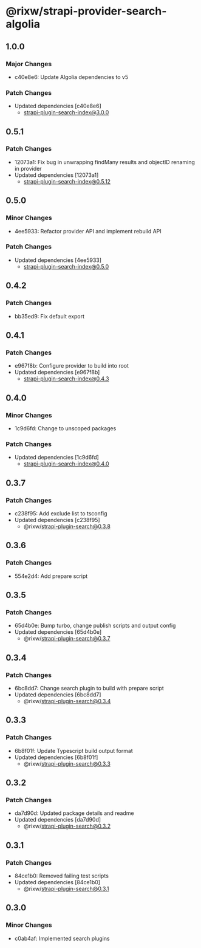 # @rixw/strapi-provider-search-algolia

## 1.0.0

### Major Changes

- c40e8e6: Update Algolia dependencies to v5

### Patch Changes

- Updated dependencies [c40e8e6]
  - strapi-plugin-search-index@3.0.0

## 0.5.1

### Patch Changes

- 12073a1: Fix bug in unwrapping findMany results and objectID renaming in provider
- Updated dependencies [12073a1]
  - strapi-plugin-search-index@0.5.12

## 0.5.0

### Minor Changes

- 4ee5933: Refactor provider API and implement rebuild API

### Patch Changes

- Updated dependencies [4ee5933]
  - strapi-plugin-search-index@0.5.0

## 0.4.2

### Patch Changes

- bb35ed9: Fix default export

## 0.4.1

### Patch Changes

- e967f8b: Configure provider to build into root
- Updated dependencies [e967f8b]
  - strapi-plugin-search-index@0.4.3

## 0.4.0

### Minor Changes

- 1c9d6fd: Change to unscoped packages

### Patch Changes

- Updated dependencies [1c9d6fd]
  - strapi-plugin-search-index@0.4.0

## 0.3.7

### Patch Changes

- c238f95: Add exclude list to tsconfig
- Updated dependencies [c238f95]
  - @rixw/strapi-plugin-search@0.3.8

## 0.3.6

### Patch Changes

- 554e2d4: Add prepare script

## 0.3.5

### Patch Changes

- 65d4b0e: Bump turbo, change publish scripts and output config
- Updated dependencies [65d4b0e]
  - @rixw/strapi-plugin-search@0.3.7

## 0.3.4

### Patch Changes

- 6bc8dd7: Change search plugin to build with prepare script
- Updated dependencies [6bc8dd7]
  - @rixw/strapi-plugin-search@0.3.4

## 0.3.3

### Patch Changes

- 6b8f01f: Update Typescript build output format
- Updated dependencies [6b8f01f]
  - @rixw/strapi-plugin-search@0.3.3

## 0.3.2

### Patch Changes

- da7d90d: Updated package details and readme
- Updated dependencies [da7d90d]
  - @rixw/strapi-plugin-search@0.3.2

## 0.3.1

### Patch Changes

- 84ce1b0: Removed failing test scripts
- Updated dependencies [84ce1b0]
  - @rixw/strapi-plugin-search@0.3.1

## 0.3.0

### Minor Changes

- c0ab4af: Implemented search plugins

